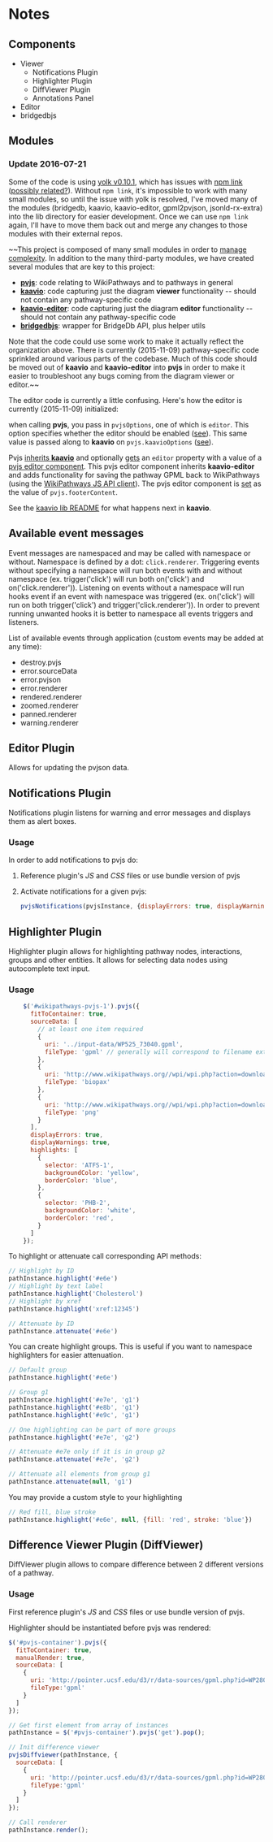 # Notes

Components
----------
* Viewer
  - Notifications Plugin
  - Highlighter Plugin
  - DiffViewer Plugin
  - Annotations Panel
* Editor
* bridgedbjs

Modules
-------

### Update 2016-07-21
Some of the code is using [yolk v0.10.1](https://github.com/garbles/yolk/tree/v0.10.1), which has issues with [npm link](https://docs.npmjs.com/cli/link) ([possibly related?](https://github.com/garbles/yolk/issues/80)). Without `npm link`, it's impossible to work with many small modules, so until the issue with yolk is resolved, I've moved many of the modules (bridgedb, kaavio, kaavio-editor, gpml2pvjson, jsonld-rx-extra) into the lib directory for easier development. Once we can use `npm link` again, I'll have to move them back out and merge any changes to those modules with their external repos.


~~This project is composed of many small modules in order to [manage complexity](http://dailyjs.com/2015/07/02/small-modules-complexity-over-size/). In addition to the many third-party modules, we have created several modules that are key to this project:

* [**pvjs**](https://github.com/wikipathways/pvjs): code relating to WikiPathways and to pathways in general
* [**kaavio**](https://github.com/wikipathways/kaavio): code capturing just the diagram **viewer** functionality -- should not contain any pathway-specific code
* [**kaavio-editor**](https://github.com/wikipathways/kaavio-editor): code capturing just the diagram **editor** functionality -- should not contain any pathway-specific code
* [**bridgedbjs**](https://github.com/bridgedb/bridgedbjs): wrapper for BridgeDb API, plus helper utils

Note that the code could use some work to make it actually reflect the organization above. There is currently (2015-11-09) pathway-specific code sprinkled around various parts of the codebase. Much of this code should be moved out of **kaavio** and **kaavio-editor** into **pvjs** in order to make it easier to troubleshoot any bugs coming from the diagram viewer or editor.~~

The editor code is currently a little confusing. Here's how the editor is currently (2015-11-09) initialized:

when calling **pvjs**, you pass in `pvjsOptions`, one of which is `editor`. This option specifies whether the editor should be enabled ([see](https://github.com/wikipathways/pvjs/blob/f933e2ff042701962acf68feeeaec3d6726e5abe/lib/main.js#L88)). This same value is passed along to **kaavio** on `pvjs.kaavioOptions` ([see](https://github.com/wikipathways/pvjs/blob/f933e2ff042701962acf68feeeaec3d6726e5abe/lib/main.js#L87)).

Pvjs [inherits **kaavio**](https://github.com/wikipathways/pvjs/blob/f933e2ff042701962acf68feeeaec3d6726e5abe/lib/main.js#L87) and optionally [gets](https://github.com/wikipathways/pvjs/blob/f933e2ff042701962acf68feeeaec3d6726e5abe/lib/main.js#L89) an `editor` property with a value of a [pvjs editor component](https://github.com/wikipathways/pvjs/blob/f933e2ff042701962acf68feeeaec3d6726e5abe/lib/editor/editor.js). This pvjs editor component inherits **kaavio-editor** and adds functionality for saving the pathway GPML back to WikiPathways (using the [WikiPathways JS API client](https://github.com/wikipathways/wikipathways-api-client-js)). The pvjs editor component is [set](https://github.com/wikipathways/pvjs/blob/f933e2ff042701962acf68feeeaec3d6726e5abe/lib/editor/editor.js#L270) as the value of `pvjs.footerContent`.

See the [kaavio lib README](https://github.com/wikipathways/kaavio/blob/master/lib/README.md) for what happens next in **kaavio**.

Available event messages
------------------------

Event messages are namespaced and may be called with namespace or without. Namespace is defined by a dot: `click.renderer`.
Triggering events without specifying a namespace will run both events with and without namespace (ex. trigger('click') will run both on('click') and on('click.renderer')).
Listening on events without a namespace will run hooks event if an event with namespace was triggered (ex. on('click') will run on both trigger('click') and trigger('click.renderer')).
In order to prevent running unwanted hooks it is better to namespace all events triggers and listeners.

List of available events through application (custom events may be added at any time):
* destroy.pvjs
* error.sourceData
* error.pvjson
* error.renderer
* rendered.renderer
* zoomed.renderer
* panned.renderer
* warning.renderer

Editor Plugin
-------------

Allows for updating the pvjson data.

Notifications Plugin
--------------------

Notifications plugin listens for warning and error messages and displays them as alert boxes.

### Usage

In order to add notifications to pvjs do:

1. Reference plugin's _JS_ and _CSS_ files or use bundle version of pvjs
2. Activate notifications for a given pvjs:

    ```js
    pvjsNotifications(pvjsInstance, {displayErrors: true, displayWarnings: true})
    ```

Highlighter Plugin
------------------

Highlighter plugin allows for highlighting pathway nodes, interactions, groups and other entities. It allows for selecting data nodes using autocomplete text input.

### Usage

```js
    $('#wikipathways-pvjs-1').pvjs({
      fitToContainer: true,
      sourceData: [
        // at least one item required
        {
          uri: '../input-data/WP525_73040.gpml',
          fileType: 'gpml' // generally will correspond to filename extension
        },
        {
          uri: 'http://www.wikipathways.org//wpi/wpi.php?action=downloadFile&type=png&pwTitle=Pathway:WP1',
          fileType: 'biopax'
        },
        {
          uri: 'http://www.wikipathways.org//wpi/wpi.php?action=downloadFile&type=png&pwTitle=Pathway:WP1',
          fileType: 'png'
        }
      ],
      displayErrors: true,
      displayWarnings: true,
      highlights: [
        {
          selector: 'ATFS-1',
          backgroundColor: 'yellow',
          borderColor: 'blue',
        },
        {
          selector: 'PHB-2',
          backgroundColor: 'white',
          borderColor: 'red',
        }
      ]
    });
```

<!---
To customize Highlighter pass arguments to its constructor:

```js
var hi = pvjsHighlighter(pathInstance, {
  displayInputField: true
, autocompleteLimit: 10
, styles: {
    fill: 'yellow'
  , 'fill-opacity': 0.2
  , stroke: 'orange'
  , 'stroke-width': '3px'
  , 'stroke-opacity': 1
  }
})
```
-->

To highlight or attenuate call corresponding API methods:

```js
// Highlight by ID
pathInstance.highlight('#e6e')
// Highlight by text label
pathInstance.highlight('Cholesterol')
// Highlight by xref
pathInstance.highlight('xref:12345')

// Attenuate by ID
pathInstance.attenuate('#e6e')
```

You can create highlight groups. This is useful if you want to namespace highlighters for easier attenuation.

```js
// Default group
pathInstance.highlight('#e6e')

// Group g1
pathInstance.highlight('#e7e', 'g1')
pathInstance.highlight('#e8b', 'g1')
pathInstance.highlight('#e9c', 'g1')

// One highlighting can be part of more groups
pathInstance.highlight('#e7e', 'g2')

// Attenuate #e7e only if it is in group g2
pathInstance.attenuate('#e7e', 'g2')

// Attenuate all elements from group g1
pathInstance.attenuate(null, 'g1')
```

You may provide a custom style to your highlighting

```js
// Red fill, blue stroke
pathInstance.highlight('#e6e', null, {fill: 'red', stroke: 'blue'})
```

Difference Viewer Plugin (DiffViewer)
-------------------------------------

DiffViewer plugin allows to compare difference between 2 different versions of a pathway.

### Usage

First reference plugin's _JS_ and _CSS_ files or use bundle version of pvjs.

Highlighter should be instantiated before pvjs was rendered:

```js
$('#pvjs-container').pvjs({
  fitToContainer: true,
  manualRender: true,
  sourceData: [
    {
      uri: 'http://pointer.ucsf.edu/d3/r/data-sources/gpml.php?id=WP2806&rev=75308',
      fileType:'gpml'
    }
  ]
});

// Get first element from array of instances
pathInstance = $('#pvjs-container').pvjs('get').pop();

// Init difference viewer
pvjsDiffviewer(pathInstance, {
  sourceData: [
    {
      uri: 'http://pointer.ucsf.edu/d3/r/data-sources/gpml.php?id=WP2806',
      fileType:'gpml'
    }
  ]
});

// Call renderer
pathInstance.render();
```
